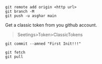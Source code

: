```git
git remote add origin <http url>
git branch -M
git push -u asghar main
```

Get a classic token from you github account.
>Seetings>Token>ClassicTokens

```commandline
git commit --amned "First Init!!!"
```

```commandline
git fetch
git pull
```

